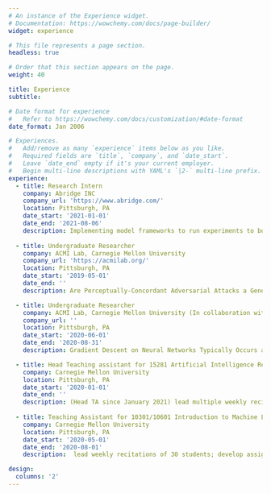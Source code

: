 ```yaml
---
# An instance of the Experience widget.
# Documentation: https://wowchemy.com/docs/page-builder/
widget: experience

# This file represents a page section.
headless: true

# Order that this section appears on the page.
weight: 40

title: Experience
subtitle:

# Date format for experience
#   Refer to https://wowchemy.com/docs/customization/#date-format
date_format: Jan 2006

# Experiences.
#   Add/remove as many `experience` items below as you like.
#   Required fields are `title`, `company`, and `date_start`.
#   Leave `date_end` empty if it's your current employer.
#   Begin multi-line descriptions with YAML's `|2-` multi-line prefix.
experience:
  - title: Research Intern
    company: Abridge INC
    company_url: 'https://www.abridge.com/'
    location: Pittsburgh, PA
    date_start: '2021-01-01'
    date_end: '2021-08-06'
    description: Implementing model frameworks to run experiments to boost symptom classification performance based on doctor patient transcripts
  
  - title: Undergraduate Researcher
    company: ACMI Lab, Carnegie Mellon University
    company_url: 'https://acmilab.org/'
    location: Pittsburgh, PA
    date_start: '2019-05-01'
    date_end: ''
    description: Are Perceptually-Concordant Adversarial Attacks a General Property of Robust Classifiers? NeurIPS 2019 Poster Presenter (paper accepted at Science Meets Engineering of Deep Learning Workshop).Investigated targeted adversarial attacks against a robust classifier trained under randomized smoothing. Our research suggests perceptually-aligned gradients may be a general property of robust classifiers (not just adversarially trained classifiers). Currently investigating the effect of learning rate on generalization ability of models trained via stochastic gradient descent and full-batch gradient descent

  - title: Undergraduate Researcher
    company: ACMI Lab, Carnegie Mellon University (In collaboration with Locus and SAGE Lab)
    company_url: ''
    location: Pittsburgh, PA
    date_start: '2020-06-01'
    date_end: '2020-08-31'
    description: Gradient Descent on Neural Networks Typically Occurs at the Edge of Stability. Published as a conference paper at ICLR 2021; Accepted for Poster Presentation at NeurIPS OPT2020 Workshop. Empirically demonstrated that full-batch gradient descent on neural network training objectives typically operates in a regime we call the Edge of Stability. Since the behavior of the train loss Hessian is inconsistent with several widespread presumptions in the field of optimization, our findings raise questions as to whether these presumptions are relevant to neural network training.

  - title: Head Teaching assistant for 15281 Artificial Intelligence Representation & Problem Solving
    company: Carnegie Mellon University
    location: Pittsburgh, PA
    date_start: '2020-01-01'
    date_end: ''
    description: (Head TA since January 2021) lead multiple weekly recitations of 30 students; develop assignments, recitations, and course notes; hold weekly office hours.
 
  - title: Teaching Assistant for 10301/10601 Introduction to Machine Learning (Undergraduate and Gradua    te Level)
    company: Carnegie Mellon University
    location: Pittsburgh, PA
    date_start: '2020-05-01'
    date_end: '2020-08-01'
    description:  lead weekly recitations of 30 students; develop assignments and recitations; hold weekly     office hours

design:
  columns: '2'
---
```

